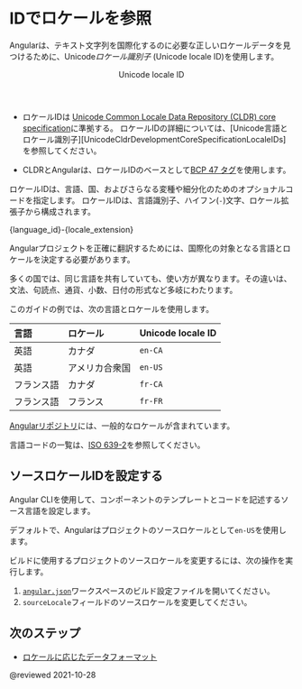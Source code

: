 # IDでロケールを参照

Angularは、テキスト文字列を国際化するのに必要な正しいロケールデータを見つけるために、Unicode*ロケール識別子* \(Unicode locale ID\)を使用します。

<div class="callout is-helpful">

<header>Unicode locale ID</header>

*   ロケールIDは [Unicode Common Locale Data Repository (CLDR) core specification][UnicodeCldrDevelopmentCoreSpecification]に準拠する。
    ロケールIDの詳細については、[Unicode言語とロケール識別子][UnicodeCldrDevelopmentCoreSpecificationLocaleIDs]を参照してください。

*   CLDRとAngularは、ロケールIDのベースとして[BCP 47 タグ][RfcEditorInfoBcp47]を使用します。

</div>

ロケールIDは、言語、国、およびさらなる変種や細分化のためのオプショナルコードを指定します。
ロケールIDは、言語識別子、ハイフン\(`-`\)文字、ロケール拡張子から構成されます。

<code-example>

{language_id}-{locale_extension}

</code-example>

<div class="alert is-helpful">

Angularプロジェクトを正確に翻訳するためには、国際化の対象となる言語とロケールを決定する必要があります。

多くの国では、同じ言語を共有していても、使い方が異なります。その違いは、文法、句読点、通貨、小数、日付の形式など多岐にわたります。

</div>

このガイドの例では、次の言語とロケールを使用します。

| 言語 | ロケール                   | Unicode locale ID |
|:---      |:---                      |:---               |
| 英語  | カナダ                   | `en-CA`           |
| 英語  | アメリカ合衆国 | `en-US`           |
| フランス語   | カナダ                   | `fr-CA`           |
| フランス語   | フランス                   | `fr-FR`           |

[Angularリポジトリ][GithubAngularAngularTreeMasterPackagesCommonLocales]には、一般的なロケールが含まれています。

<div class="callout is-helpful">

言語コードの一覧は、[ISO 639-2][LocStandardsIso6392]を参照してください。

</div>

## ソースロケールIDを設定する

Angular CLIを使用して、コンポーネントのテンプレートとコードを記述するソース言語を設定します。

デフォルトで、Angularはプロジェクトのソースロケールとして`en-US`を使用します。

ビルドに使用するプロジェクトのソースロケールを変更するには、次の操作を実行します。

1.  [`angular.json`][AioGuideWorkspaceConfig]ワークスペースのビルド設定ファイルを開いてください。
1.  `sourceLocale`フィールドのソースロケールを変更してください。

## 次のステップ

*   [ロケールに応じたデータフォーマット][AioGuideI18nCommonFormatDataLocale]

<!-- links -->

[AioGuideI18nCommonFormatDataLocale]: guide/i18n-common-format-data-locale "Format data based on locale | Angular"
[AioGuideI18nCommonMerge]: guide/i18n-common-merge "Merge translations into the application | Angular"

[AioGuideWorkspaceConfig]: guide/workspace-config "Angular workspace configuration | Angular"

<!-- external links -->

[GithubAngularAngularTreeMasterPackagesCommonLocales]: https://github.com/angular/angular/tree/main/packages/common/locales "angular/packages/common/locales | angular/angular | GitHub"

[LocStandardsIso6392]: https://www.loc.gov/standards/iso639-2 "ISO 639-2 Registration Authority | Library of Congress"

[RfcEditorInfoBcp47]: https://www.rfc-editor.org/info/bcp47 "BCP 47 | RFC Editor"

[UnicodeCldrDevelopmentCoreSpecification]: https://cldr.unicode.org/index/cldr-spec "Core Specification | Unicode CLDR Project"
[UnicodeCldrDevelopmentCoreSpecificationLocaleID]: https://cldr.unicode.org/index/cldr-spec/picking-the-right-language-code "Unicode Language and Locale Identifiers - Core Specification | Unicode CLDR Project"

<!-- end links -->

@reviewed 2021-10-28
